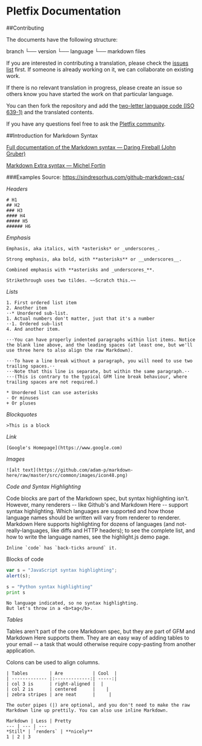 # Pletfix Documentation

##Contributing

The documents have the following structure:

branch
└── version
    └── language
        └── markdown files
        
If you are interested in contributing a translation, please check the [issues list](https://github.com/pletfix/docs/issues) first. If someone is already working on it, we can collaborate on existing work.

If there is no relevant translation in progress, please create an issue so others know you have started the work on that particular language.

You can then fork the repository and add the [two-letter language code (ISO 639-1)](https://en.wikipedia.org/wiki/List_of_ISO_639-1_codes) and the translated contents.

If you have any questions feel free to ask the [Pletfix community](http://pletfix.com/community).

##Introduction for Markdown Syntax

[Full documentation of the Markdown syntax — Daring Fireball (John Gruber)](https://daringfireball.net/projects/markdown/)

[Markdown Extra syntax — Michel Fortin](https://michelf.ca/projects/php-markdown/extra/)

###Examples
Source: https://sindresorhus.com/github-markdown-css/

*Headers*
~~~
# H1
## H2
### H3
#### H4
##### H5
###### H6
~~~

*Emphasis*
~~~
Emphasis, aka italics, with *asterisks* or _underscores_.

Strong emphasis, aka bold, with **asterisks** or __underscores__.

Combined emphasis with **asterisks and _underscores_**.

Strikethrough uses two tildes. ~~Scratch this.~~
~~~

*Lists*
~~~
1. First ordered list item
2. Another item
⋅⋅* Unordered sub-list.
1. Actual numbers don't matter, just that it's a number
⋅⋅1. Ordered sub-list
4. And another item.

⋅⋅⋅You can have properly indented paragraphs within list items. Notice the blank line above, and the leading spaces (at least one, but we'll use three here to also align the raw Markdown).

⋅⋅⋅To have a line break without a paragraph, you will need to use two trailing spaces.⋅⋅
⋅⋅⋅Note that this line is separate, but within the same paragraph.⋅⋅
⋅⋅⋅(This is contrary to the typical GFM line break behaviour, where trailing spaces are not required.)

* Unordered list can use asterisks
- Or minuses
+ Or pluses
~~~

*Blockquotes*
~~~
>This is a block
~~~

*Link*
~~~
[Google's Homepage](https://www.google.com)
~~~

*Images*
~~~
![alt text](https://github.com/adam-p/markdown-here/raw/master/src/common/images/icon48.png)
~~~

*Code and Syntax Highlighting*

Code blocks are part of the Markdown spec, but syntax highlighting isn't. However, many renderers -- like Github's and Markdown Here -- support syntax highlighting. Which languages are supported and how those language names should be written will vary from renderer to renderer. Markdown Here supports highlighting for dozens of languages (and not-really-languages, like diffs and HTTP headers); to see the complete list, and how to write the language names, see the highlight.js demo page.

~~~
Inline `code` has `back-ticks around` it.
~~~

Blocks of code

```javascript
var s = "JavaScript syntax highlighting";
alert(s);
```

```python
s = "Python syntax highlighting"
print s
```

```
No language indicated, so no syntax highlighting.
But let's throw in a <b>tag</b>.
```

*Tables*

Tables aren't part of the core Markdown spec, but they are part of GFM and Markdown Here supports them. They are an easy way of adding tables to your email -- a task that would otherwise require copy-pasting from another application.

Colons can be used to align columns.

```
| Tables        | Are           | Cool  |
| ------------- |:-------------:| -----:|
| col 3 is      | right-aligned |  |
| col 2 is      | centered      |    |
| zebra stripes | are neat      |     |

The outer pipes (|) are optional, and you don't need to make the raw Markdown line up prettily. You can also use inline Markdown.

Markdown | Less | Pretty
--- | --- | ---
*Still* | `renders` | **nicely**
1 | 2 | 3
```

